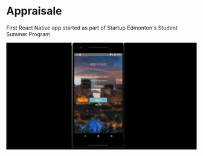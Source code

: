 # Appraisale
First React Native app started as part of Startup Edmonton's Student Summer Program


![](vid1.gif)

